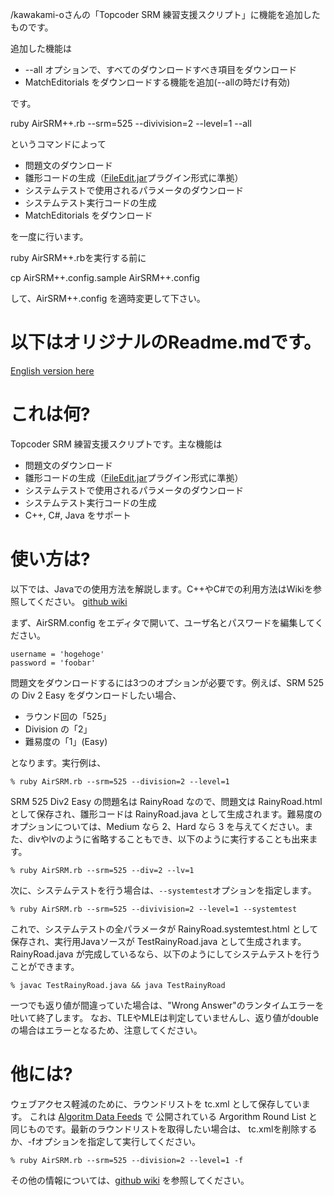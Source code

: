 /kawakami-oさんの「Topcoder SRM 練習支援スクリプト」に機能を追加したものです。

追加した機能は

- --all オプションで、すべてのダウンロードすべき項目をダウンロード
- MatchEditorials をダウンロードする機能を追加(--allの時だけ有効)

です。

ruby AirSRM++.rb --srm=525 --divivision=2 --level=1 --all

というコマンドによって

* 問題文のダウンロード
* 雛形コードの生成（[FileEdit.jar](http://community.topcoder.com/contest/classes/FileEdit/FileEdit.htm)プラグイン形式に準拠）
* システムテストで使用されるパラメータのダウンロード
* システムテスト実行コードの生成
* MatchEditorials をダウンロード

を一度に行います。

ruby AirSRM++.rbを実行する前に

cp AirSRM++.config.sample AirSRM++.config

して、AirSRM++.config を適時変更して下さい。

以下はオリジナルのReadme.mdです。
====

[English version here](https://github.com/kawakami-o3/AirSRM/wiki/English)

# これは何?
Topcoder SRM 練習支援スクリプトです。主な機能は

* 問題文のダウンロード
* 雛形コードの生成（[FileEdit.jar](http://community.topcoder.com/contest/classes/FileEdit/FileEdit.htm)プラグイン形式に準拠）
* システムテストで使用されるパラメータのダウンロード
* システムテスト実行コードの生成
* C++, C#, Java をサポート


# 使い方は?

以下では、Javaでの使用方法を解説します。C++やC#での利用方法はWikiを参照してください。
[github wiki](https://github.com/kawakami-o3/AirSRM/wiki)

まず、AirSRM.config をエディタで開いて、ユーザ名とパスワードを編集してください。

	username = 'hogehoge'
	password = 'foobar'

問題文をダウンロードするには3つのオプションが必要です。例えば、SRM 525 の Div 2 Easy をダウンロードしたい場合、

* ラウンド回の「525」
* Division の「2」
* 難易度の「1」(Easy)

 となります。実行例は、

	% ruby AirSRM.rb --srm=525 --division=2 --level=1

SRM 525 Div2 Easy の問題名は RainyRoad なので、問題文は RainyRoad.html として保存され、雛形コードは RainyRoad.java として生成されます。難易度のオプションについては、Medium なら 2、Hard なら 3 を与えてください。また、divやlvのように省略することもでき、以下のように実行することも出来ます。

	% ruby AirSRM.rb --srm=525 --div=2 --lv=1

次に、システムテストを行う場合は、`--systemtest`オプションを指定します。

	% ruby AirSRM.rb --srm=525 --divivision=2 --level=1 --systemtest

これで、システムテストの全パラメータが RainyRoad.systemtest.html として保存され、実行用Javaソースが TestRainyRoad.java として生成されます。RainyRoad.java が完成しているなら、以下のようにしてシステムテストを行うことができます。

	% javac TestRainyRoad.java && java TestRainyRoad

一つでも返り値が間違っていた場合は、"Wrong Answer"のランタイムエラーを吐いて終了します。
なお、TLEやMLEは判定していませんし、返り値がdoubleの場合はエラーとなるため、注意してください。

# 他には?

ウェブアクセス軽減のために、ラウンドリストを tc.xml として保存しています。
これは [Algoritm Data Feeds](http://apps.topcoder.com/wiki/display/tc/Algorithm+Data+Feeds) で
公開されている Argorithm Round List と同じものです。最新のラウンドリストを取得したい場合は、
tc.xmlを削除するか、-fオプションを指定して実行してください。

	% ruby AirSRM.rb --srm=525 --division=2 --level=1 -f

その他の情報については、[github wiki](https://github.com/kawakami-o3/AirSRM/wiki) を参照してください。
